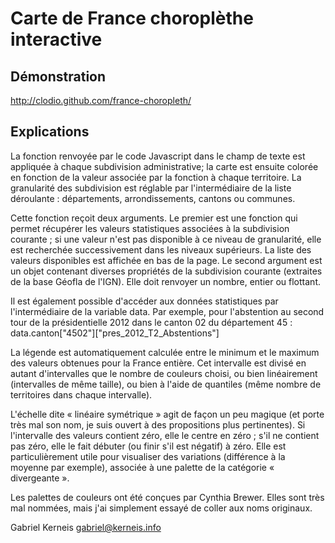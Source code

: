 Carte de France choroplèthe interactive
==========================================================

Démonstration
--------------

http://clodio.github.com/france-choropleth/

Explications
-----------

La fonction renvoyée par le code Javascript dans le champ de texte est appliquée
à chaque subdivision administrative; la carte est ensuite colorée en fonction de
la valeur associée par la fonction à chaque territoire.  La granularité des
subdivision est réglable par l'intermédiaire de la liste déroulante :
départements, arrondissements, cantons ou communes.

Cette fonction reçoit deux arguments.  Le premier est une fonction qui permet
récupérer les valeurs statistiques associées à la subdivision courante ; si une
valeur n'est pas disponible à ce niveau de granularité, elle est recherchée
successivement dans les niveaux supérieurs.  La liste des valeurs disponibles
est affichée en bas de la page.  Le second argument est un objet contenant
diverses propriétés de la subdivision courante (extraites de la base Géofla de
l'IGN).  Elle doit renvoyer un nombre, entier ou flottant.

Il est également possible d'accéder aux données statistiques par l'intermédiaire
de la variable data.  Par exemple, pour l'abstention au second tour de la
présidentielle 2012 dans le canton 02 du département 45 :
    data.canton["4502"]["pres_2012_T2_Abstentions"]

La légende est automatiquement calculée entre le minimum et le maximum des
valeurs obtenues pour la France entière.  Cet intervalle est divisé en autant
d'intervalles que le nombre de couleurs choisi, ou bien linéairement
(intervalles de même taille), ou bien à l'aide de quantiles (même nombre de
territoires dans chaque intervalle).

L'échelle dite « linéaire symétrique » agit de façon un peu magique (et porte
très mal son nom, je suis ouvert à des propositions plus pertinentes).   Si
l'intervalle des valeurs contient zéro, elle le centre en zéro ; s'il ne
contient pas zéro, elle le fait débuter (ou finir s'il est négatif) à zéro.
Elle est particulièrement utile pour visualiser des variations (différence à la
moyenne par exemple), associée à une palette de la catégorie « divergeante ».

Les palettes de couleurs ont été conçues par Cynthia Brewer.  Elles sont très
mal nommées, mais j'ai simplement essayé de coller aux noms originaux.

Gabriel Kerneis <gabriel@kerneis.info>
